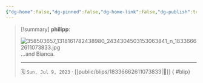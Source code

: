 ```yaml
---
{"dg-home":false,"dg-pinned":false,"dg-home-link":false,"dg-publish":true,"type":"blip","disabled rules":["yaml-title","yaml-title-alias","file-name-heading"],"title":"philipp on instagram @ 2023-07-09","created-date":"2023-07-09T18:00:00","updated-date":"2025-05-02T17:43:08","dg-path":"blips/18336662611073833.md","permalink":"/blips/18336662611073833/","dgPassFrontmatter":true,"created":"2023-07-09T18:00:00","updated":"2025-05-02T17:43:08"}
---
```


> [!summary] **philipp**:
>
> ![358503657_1318161782438980_2434304503153063841_n_18336662611073833.jpg](/img/user/attachments/358503657_1318161782438980_2434304503153063841_n_18336662611073833.jpg)
> …and Bianca.
> - - -
>
> 🗓️ `Sun, Jul 9, 2023` · [[public/blips/18336662611073833\|🔗]]
{ #blip}

